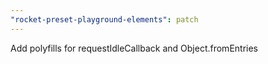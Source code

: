 ```yaml
---
"rocket-preset-playground-elements": patch
---
```


Add polyfills for requestIdleCallback and Object.fromEntries

